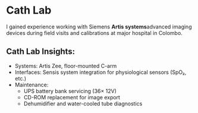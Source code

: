 # Cath Lab 

I gained experience working with Siemens **Artis systems**advanced imaging devices during field visits and calibrations at major hospital in Colombo.

## Cath Lab Insights:

- Systems: Artis Zee, floor-mounted C-arm
- Interfaces: Sensis system integration for physiological sensors (SpO₂, etc.)
- Maintenance:
  - UPS battery bank servicing (36× 12V)
  - CD-ROM replacement for image export
  - Dehumidifier and water-cooled tube diagnostics
